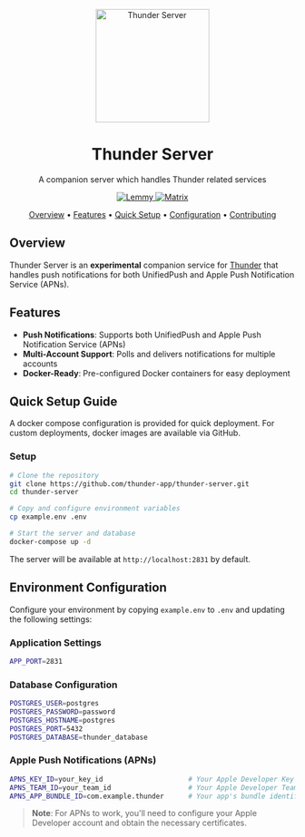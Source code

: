 <p align="center">
  <img src="https://raw.githubusercontent.com/thunder-app/thunder/refs/heads/develop/assets/logo.png" alt="Thunder Server" width="200">
</p>

<h1 align="center">Thunder Server</h1>

<p align="center">
  A companion server which handles Thunder related services
</p>

<p align="center">
  <a href="https://lemmy.world/c/thunder_app">
    <img src="https://img.shields.io/lemmy/thunder_app%40lemmy.world?label=lemmy%20community" alt="Lemmy">
  </a>
  <a href="https://matrix.to/#/#thunderapp:matrix.org">
    <img src="https://img.shields.io/badge/chat-matrix-blue?style=flat&logo=matrix" alt="Matrix">
  </a>
</p>

<p align="center">
  <a href="#overview">Overview</a> •
  <a href="#features">Features</a> •
  <a href="#quick-setup-guide">Quick Setup</a> •
  <a href="#environment-configuration">Configuration</a> •
  <a href="#contributing">Contributing</a>
</p>

## Overview

Thunder Server is an **experimental** companion service for [Thunder](https://github.com/thunder-app/thunder) that handles push notifications for both UnifiedPush and Apple Push Notification Service (APNs).

## Features

- **Push Notifications**: Supports both UnifiedPush and Apple Push Notification Service (APNs)
- **Multi-Account Support**: Polls and delivers notifications for multiple accounts
- **Docker-Ready**: Pre-configured Docker containers for easy deployment

## Quick Setup Guide

A docker compose configuration is provided for quick deployment. For custom deployments, docker images are available via GitHub.

### Setup

```bash
# Clone the repository
git clone https://github.com/thunder-app/thunder-server.git
cd thunder-server

# Copy and configure environment variables
cp example.env .env

# Start the server and database
docker-compose up -d
```

The server will be available at `http://localhost:2831` by default.

## Environment Configuration

Configure your environment by copying `example.env` to `.env` and updating the following settings:

### Application Settings
```bash
APP_PORT=2831
```

### Database Configuration
```bash
POSTGRES_USER=postgres
POSTGRES_PASSWORD=password
POSTGRES_HOSTNAME=postgres
POSTGRES_PORT=5432
POSTGRES_DATABASE=thunder_database
```

### Apple Push Notifications (APNs)
```bash
APNS_KEY_ID=your_key_id                     # Your Apple Developer Key ID
APNS_TEAM_ID=your_team_id                   # Your Apple Developer Team ID
APNS_APP_BUNDLE_ID=com.example.thunder      # Your app's bundle identifier
```

> **Note**: For APNs to work, you'll need to configure your Apple Developer account and obtain the necessary certificates.

